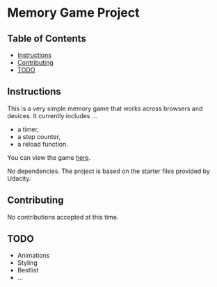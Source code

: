 # Memory Game Project

## Table of Contents

* [Instructions](#instructions)
* [Contributing](#contributing)
* [TODO](#TODO)

## Instructions

This is a very simple memory game that works across browsers and devices. It currently includes ...

* a timer,
* a step counter,
* a reload function.

You can view the game [here](https://dwiehoff.github.io/udacity-memory/).


No dependencies. The project is based on the starter files provided by Udacity.

## Contributing

No contributions accepted at this time.

## TODO

* Animations
* Styling
* Bestlist
* ...